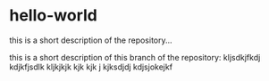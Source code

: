 # hello-world
this is a short description of the repository...

this is a short description of this branch of the repository:
kljsdkjfkdj
kdjkfjsdlk
kljkjkjk kjk kjk j kjksdjdj kdjsjokejkf 
